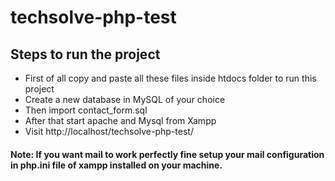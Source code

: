 # techsolve-php-test
 

 ## Steps to run the project

- First of all copy and paste all these files inside htdocs folder to run this project
- Create a new database in MySQL of your choice
- Then import contact_form.sql 
- After that start apache and Mysql from Xampp
- Visit http://localhost/techsolve-php-test/


#### Note: If you want mail to work perfectly fine setup your mail configuration in php.ini file of xampp installed on your machine.

